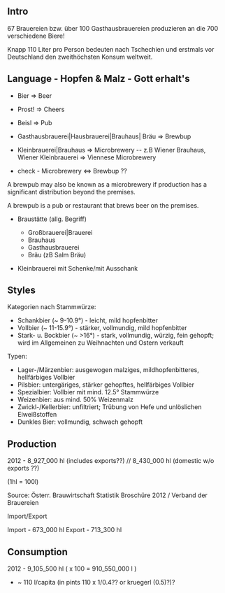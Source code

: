 
## Intro

67 Brauereien bzw. über 100 Gasthausbrauereien produzieren
an die 700 verschiedene Biere!

Knapp 110 Liter pro Person bedeuten nach Tschechien
und erstmals vor Deutschland den zweithöchsten Konsum weltweit.


## Language - Hopfen & Malz - Gott erhalt's

- Bier  => Beer
- Prost! => Cheers
- Beisl => Pub
- Gasthausbrauerei|Hausbrauerei|Brauhaus|<X> Bräu => Brewbup 
- Kleinbrauerei|Brauhaus  => Microbrewery
  -- z.B Wiener Brauhaus, Wiener Kleinbrauerei  => Viennese Microbrewery

- check - Microbrewery <=> Brewbup ??

A brewpub may also be known as a microbrewery
if production has a significant distribution beyond the premises.

A brewpub is a pub or restaurant that brews beer on the premises.

-  Braustätte (allg. Begriff)
   - Großbrauerei|Brauerei
   - Brauhaus
   - Gasthausbrauerei
   - <X> Bräu (zB Salm Bräu)


- Kleinbrauerei mit Schenke/mit Ausschank 



## Styles

Kategorien nach Stammwürze:

- Schankbier   (~ 9-10.9°)    - leicht, mild hopfenbitter
- Vollbier     (~ 11-15.9°)   - stärker, vollmundig, mild hopfenbitter
- Stark- u. Bockbier (~ >16°) -  stark, vollmundig, würzig, fein gehopft; wird im Allgemeinen zu Weihnachten und Ostern verkauft

Typen:

- Lager-/Märzenbier: ausgewogen malziges, mildhopfenbitteres, hellfärbiges Vollbier
- Pilsbier: untergäriges, stärker gehopftes, hellfärbiges Vollbier
- Spezialbier: Vollbier mit mind. 12.5° Stammwürze
- Weizenbier: aus mind. 50% Weizenmalz
- Zwickl-/Kellerbier: unfiltriert; Trübung von Hefe und unlöslichen Eiweißstoffen
- Dunkles Bier: vollmundig, schwach gehopft


## Production

2012 - 8_927_000 hl (includes exports??) //    8_430_000 hl  (domestic w/o exports ??)

(1hl = 100l)

Source: Österr. Brauwirtschaft Statistik Broschüre 2012 / Verband der Brauereien

Import/Export

Import - 673_000 hl
Export - 713_300 hl


## Consumption

2012 - 9_105_500 hl   ( x 100 = 910_550_000 l )

- ~ 110 l/capita  (in pints  110 x 1/0.4?? or kruegerl (0.5)?)?
